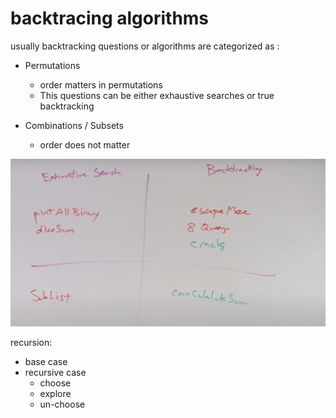 # backtracing algorithms

usually backtracking questions or algorithms are categorized as :

- Permutations
  - order matters in permutations
  - This questions can be either exhaustive searches or true backtracking

- Combinations / Subsets
  - order does not matter

![Types of backtracking solutions/problems](../../.assets/backtracking_algo.png)


recursion:

- base case
- recursive case
  - choose
  - explore
  - un-choose
